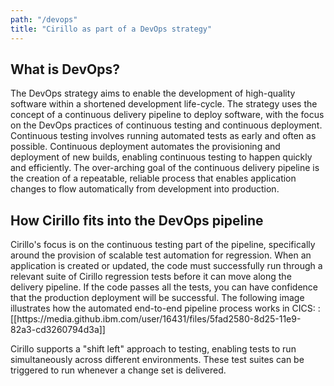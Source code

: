 ```yaml
---
path: "/devops"
title: "Cirillo as part of a DevOps strategy"
---
```

## What is DevOps?
<p>The DevOps strategy aims to enable the development of high-quality software within a shortened development life-cycle. The strategy uses the concept of a continuous delivery pipeline to deploy software, with the focus on the DevOps practices of continuous testing and continuous deployment. Continuous testing involves running automated tests as early and often as possible. Continuous deployment automates the provisioning and deployment of new builds, enabling continuous testing to happen quickly and efficiently. The over-arching goal of the continuous delivery pipeline is the creation of a repeatable, reliable process that enables application changes to flow automatically from development into production.</p> 

## How Cirillo fits into the DevOps pipeline
<p>Cirillo's focus is on the continuous testing part of the pipeline, specifically around the provision of scalable test automation for regression. When an application is created or updated, the code must successfully run through a relevant suite of Cirillo regression tests before it can move along the delivery pipeline. If the code passes all the tests, you can have confidence that the production deployment will be successful. The following image illustrates how the automated end-to-end pipeline process works in CICS: : [[https://media.github.ibm.com/user/16431/files/5fad2580-8d25-11e9-82a3-cd3260794d3a]]</p>
 
<p>Cirillo supports a "shift left" approach to testing, enabling tests to run simultaneously across different environments. These test suites can be triggered to run whenever a change set is delivered. </p> 









